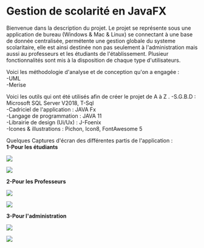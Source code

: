 # Gestion de scolarité en JavaFX

Bienvenue dans la description du projet.
Le projet se représente sous une application de bureau (Windows & Mac & Linux) se connectant à une base de donnée centralisée, permétente une gestion globale du systeme scolaritaire, elle est ainsi destinée non pas seulement à l'administration mais aussi au professeurs et les étudiants de l'établissement. Plusieur fonctionnalités sont mis à la disposition de chaque type d'utilisateurs.

Voici les méthodologie d'analyse et de conception qu'on a engagée :  
-UML  
-Merise

Voici les outils qui ont été utilisés afin de créer le projet de A à Z . 
-S.G.B.D : Microsoft SQL Server V2018, T-Sql  
-Cadriciel de l'application : JAVA Fx  
-Langage de programmation : JAVA 11  
-Librairie de design (Ui/Ux) : J-Foenix  
-Icones & illustrations : Pichon, Icon8, FontAwesome 5  

Quelques Captures d'écran des différentes partis de l'application :  
**1-Pour les étudiants**

![](https://github.com/AppScolarite/AppGestionScolarite/blob/master/imgs/scr_etudiant_1.png)  

![](https://github.com/AppScolarite/AppGestionScolarite/blob/master/imgs/scr_etudiant_2.png)

**2-Pour les Professeurs**

![](https://github.com/AppScolarite/AppGestionScolarite/blob/master/imgs/scr_prof_1.png)  

![](https://github.com/AppScolarite/AppGestionScolarite/blob/master/imgs/scr_prof_2.png)  

**3-Pour l'administration**

![](https://github.com/AppScolarite/AppGestionScolarite/blob/master/imgs/scr_admin_1.png)  

![](https://github.com/AppScolarite/AppGestionScolarite/blob/master/imgs/scr_admin_2.png)
